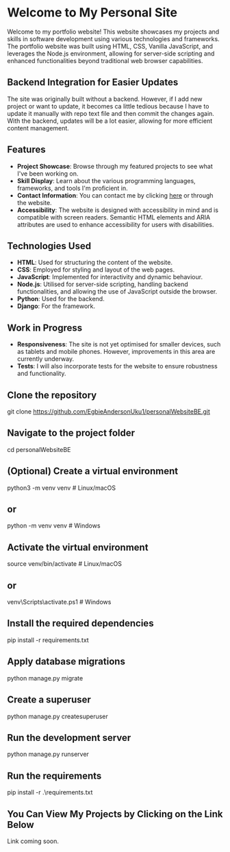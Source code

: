 # Welcome to My Personal Site

Welcome to my portfolio website! This website showcases my projects and skills in software development using various technologies and frameworks. The portfolio website was built using HTML, CSS, Vanilla JavaScript, and leverages the Node.js environment, allowing for server-side scripting and enhanced functionalities beyond traditional web browser capabilities.


## Backend Integration for Easier Updates

The site was originally built without a backend. However, if I add new project or want to update, it becomes ca little tedious because I have to update it manually with repo text file and then commit the changes again. With the backend, updates will be a lot easier, allowing for more efficient content management.


## Features

- **Project Showcase**: Browse through my featured projects to see what I've been working on.
- **Skill Display**: Learn about the various programming languages, frameworks, and tools I'm proficient in.
- **Contact Information**: You can contact me by clicking [here](mailto:egbieuku@hotmail.com "Contact by email") or through the website.
- **Accessibility**: The website is designed with accessibility in mind and is compatible with screen readers. Semantic HTML elements and ARIA attributes are used to enhance accessibility for users with disabilities.

## Technologies Used

- **HTML**: Used for structuring the content of the website.
- **CSS**: Employed for styling and layout of the web pages.
- **JavaScript**: Implemented for interactivity and dynamic behaviour.
- **Node.js**: Utilised for server-side scripting, handling backend functionalities, and allowing the use of JavaScript outside the browser.
- **Python**: Used for the backend.
- **Django**: For the framework.



## Work in Progress

- **Responsiveness**: The site is not yet optimised for smaller devices, such as tablets and mobile phones. However, improvements in this area are currently underway.
- **Tests**: I will also incorporate tests for the website to ensure robustness and functionality.


## Clone the repository
git clone https://github.com/EgbieAndersonUku1/personalWebsiteBE.git

## Navigate to the project folder
cd personalWebsiteBE

## (Optional) Create a virtual environment
python3 -m venv venv  # Linux/macOS
## or
python -m venv venv  # Windows

## Activate the virtual environment
source venv/bin/activate  # Linux/macOS
## or
venv\Scripts\activate.ps1  # Windows

## Install the required dependencies
pip install -r requirements.txt

## Apply database migrations
python manage.py migrate

## Create a superuser
python manage.py createsuperuser

## Run the development server
python manage.py runserver

## Run the requirements
pip install -r .\requirements.txt

## You Can View My Projects by Clicking on the Link Below
Link coming soon.


